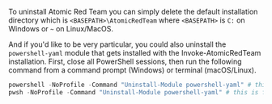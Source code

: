 To uninstall Atomic Red Team you can simply delete the default installation directory which is `<BASEPATH>\AtomicRedTeam` where `<BASEPATH>` is `C:` on Windows or `~` on Linux/MacOS.

And if you'd like to be very particular, you could also uninstall the `powershell-yaml` module that gets installed with the Invoke-AtomicRedTeam installation. First, close all PowerShell sessions, then run the following command from a command prompt (Windows) or terminal (macOS/Linux).

```powershell
powershell -NoProfile -Command "Uninstall-Module powershell-yaml" # this is for Windows
pwsh -NoProfile -Command "Uninstall-Module powershell-yaml" # this is for macOS/Linux
```